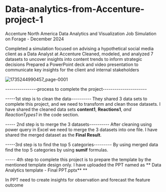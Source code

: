 # Data-analytics-from-Accenture-project-1
Accenture North America Data Analytics and Visualization Job Simulation on Forage - December 2024

Completed a simulation focused on advising a hypothetical social media client as a Data Analyst at Accenture
Cleaned, modeled, and analyzed 7 datasets to uncover insights into content trends to inform strategic decisions
Prepared a PowerPoint deck and video presentation to communicate key insights for the client and internal stakeholders

![1735244990457_page-0001](https://github.com/user-attachments/assets/6c94ffc8-33a3-455c-b94e-562d8dd3f806)


----------------process to complete the project----------------------

-----1st step is to clean the data----------
They shared 3 data sets to complete this project, and we need to transform and clean those datasets.
I have shared the cleaned data sets **content1**, **Reactions1**, *and *ReactionTypes1** in the code section.

----- 2nd step is to merge the 3 datasets----------
After cleaning using power query in Excel we need to merge the 3 datasets into one file. I have shared the merged dataset as the **Final Result**.

-----3rd step is to find the top 5 categories---------
By using merged data find the top 5 categories by using **sumif** formulas.

----- 4th step to complete this project is to prepare the template by the mentioned template design only. I have uploaded the PPT named as ** Data Analytics template - Final PPT.pptx**
**

In PPT need to create insights for observation and forecast the feature outcome
